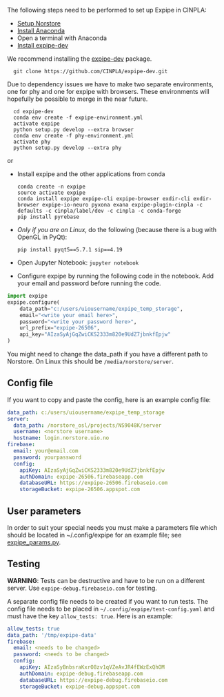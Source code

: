 The following steps need to be performed to set up Expipe in CINPLA:

- [Setup Norstore](CINPLA_setup_Norstore)
- [Install Anaconda](https://www.continuum.io/downloads)
- Open a terminal with Anaconda
- [Install expipe-dev](https://github.com/CINPLA/expipe-dev)

We recommend installing the [expipe-dev](https://github.com/CINPLA/expipe-dev) package.

```
  git clone https://github.com/CINPLA/expipe-dev.git
```
Due to dependency issues we have to make two separate environments, one for
phy and one for expipe with browsers. These environments will hopefully
be possible to merge in the near future.

```
  cd expipe-dev
  conda env create -f expipe-environment.yml
  activate expipe
  python setup.py develop --extra browser
  conda env create -f phy-environment.yml
  activate phy
  python setup.py develop --extra phy
```

or

- Install expipe and the other applications from conda

    ```
    conda create -n expipe
    source activate expipe
    conda install expipe expipe-cli expipe-browser exdir-cli exdir-browser expipe-io-neuro pyxona exana expipe-plugin-cinpla -c defaults -c cinpla/label/dev -c cinpla -c conda-forge
    pip install pyrebase
    ```

- *Only if you are on Linux*, do the following (because there is a bug with OpenGL in PyQt):

    ```
    pip install pyqt5==5.7.1 sip==4.19
    ```

- Open Jupyter Notebook: `jupyter notebook`
- Configure expipe by running the following code in the notebook. Add your email and password before running the code.

```python
import expipe
expipe.configure(
    data_path="c:/users/uiousername/expipe_temp_storage",
    email="<write your email here>",
    password="<write your password here>",
    url_prefix="expipe-26506",
    api_key="AIzaSyAjGqZwiCKS2333m820e9UdZ7jbnkfEpjw"
)
```
You might need to change the data_path if you have a different path to Norstore. On Linux this should be `/media/norstore/server`.

## Config file ##

If you want to copy and paste the config, here is an example config file:

```yaml
data_path: c:/users/uiousername/expipe_temp_storage
server:
  data_path: /norstore_osl/projects/NS9048K/server
  username: <norstore username>
  hostname: login.norstore.uio.no
firebase:
  email: your@email.com
  password: yourpassword
  config:
    apiKey: AIzaSyAjGqZwiCKS2333m820e9UdZ7jbnkfEpjw
    authDomain: expipe-26506.firebaseapp.com
    databaseURL: https://expipe-26506.firebaseio.com
    storageBucket: expipe-26506.appspot.com
```

## User parameters ##

In order to suit your special needs you must make a parameters file which should be located in ~/.config/expipe for an example file; see [expipe_params.py](https://github.com/CINPLA/expipe-plugin-cinpla/blob/master/utils/expipe_params.py).

## Testing ##

**WARNING**: Tests can be destructive and have to be run on a different server. Use `expipe-debug.firebaseio.com` for testing.

A separate config file needs to be created if you want to run tests. The config file needs to be placed in `~/.config/expipe/test-config.yaml` and must have the key `allow_tests: true`. Here is an example:

```yaml
allow_tests: true
data_path: '/tmp/expipe-data'
firebase:
  email: <needs to be changed>
  password: <needs to be changed>
  config:
    apiKey: AIzaSyBnbsraKxrO8zv1qVZeAvJR4fEWzExQhOM
    authDomain: expipe-debug.firebaseapp.com
    databaseURL: https://expipe-debug.firebaseio.com
    storageBucket: expipe-debug.appspot.com
```